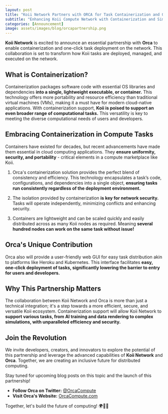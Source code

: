 ```yaml
---
layout: post
title: "Koii Network Partners with ORCA for Task Containerization and One-Click Deployment"
subtitle: "Enhancing Koii Compute Network with Containerization and Simplified Task Deployment."
categories: [Announcement]
image: assets/images/blog/orcapartnership.png
---
```


**Koii Network** is excited to announce an essential partnership with **Orca** to enable containerization and one-click task deployment on the network. This collaboration is set to transform how Koii tasks are deployed, managed, and executed on the network.

## What is Containerization?

Containerization packages software code with essential OS libraries and dependencies **into a single, lightweight executable, or container.** This technology offers more portability and resource efficiency than traditional virtual machines (VMs), making it a must have for modern cloud-native applications. With containerization support, **Koii is poised to support an even broader range of computational tasks.** This versatility is key to meeting the diverse computational needs of users and developers.

## Embracing Containerization in Compute Tasks

Containers have existed for decades, but recent advancements have made them essential in cloud computing applications. They **ensure uniformity, security, and portability** - critical elements in a compute marketplace like Koii. 

1. Orca's containerization solution provides the perfect blend of consistency and efficiency. This technology encapsulates a task’s code, configurations, and dependencies into a single object, **ensuring tasks run consistently regardless of the deployment environment.**

2. The isolation provided by containerization **is key for network security.** Tasks will operate independently, minimizing conflicts and enhancing security.

3. Containers are lightweight and can be scaled quickly and easily distributed across as many Koii nodes as required. Meaning **several hundred nodes can work on the same task without issue!**

## Orca's Unique Contribution

Orca also will provide a user-friendly web GUI for easy task distribution akin to platforms like Heroku and Kubernetes. This interface facilitates **easy, one-click deployment of tasks, significantly lowering the barrier to entry for users and developers.**

## Why This Partnership Matters

The collaboration between Koii Network and Orca is more than just a technical integration; it's a step towards a more efficient, secure, and versatile Koii ecosystem. Containerization support will allow Koii Network to **support various tasks, from AI training and data rendering to complex simulations, with unparalleled efficiency and security.**

## Join the Revolution

We invite developers, creators, and innovators to explore the potential of this partnership and leverage the advanced capabilities of **Koii Network** and **Orca**. Together, we are creating an inclusive future for distributed computing.

Stay tuned for upcoming blog posts on this topic and the launch of this partnership!

- **Follow Orca on Twitter:** [@OrcaCompute](https://twitter.com/OrcaCompute)
- **Visit Orca's Website:** [OrcaCompute.com](https://OrcaCompute.com)

Together, let's build the future of computing! 🌍🎏✨


